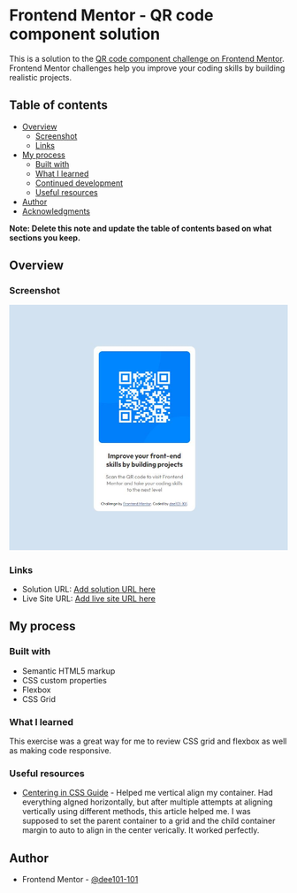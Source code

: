 # Frontend Mentor - QR code component solution

This is a solution to the [QR code component challenge on Frontend Mentor](https://www.frontendmentor.io/challenges/qr-code-component-iux_sIO_H). Frontend Mentor challenges help you improve your coding skills by building realistic projects. 

## Table of contents

- [Overview](#overview)
  - [Screenshot](#screenshot)
  - [Links](#links)
- [My process](#my-process)
  - [Built with](#built-with)
  - [What I learned](#what-i-learned)
  - [Continued development](#continued-development)
  - [Useful resources](#useful-resources)
- [Author](#author)
- [Acknowledgments](#acknowledgments)

**Note: Delete this note and update the table of contents based on what sections you keep.**

## Overview

### Screenshot

![QR Code final version](images/screenshot.JPG)

### Links

- Solution URL: [Add solution URL here](https://your-solution-url.com)
- Live Site URL: [Add live site URL here](https://your-live-site-url.com)

## My process

### Built with

- Semantic HTML5 markup
- CSS custom properties
- Flexbox
- CSS Grid

### What I learned

This exercise was a great way for me to review CSS grid and flexbox as well as making code responsive.


### Useful resources

- [Centering in CSS Guide](https://css-tricks.com/centering-css-complete-guide/) - Helped me vertical align my container. Had everything algned horizontally, but after multiple attempts at aligning vertically using different methods, this article helped me. I was supposed to set the parent container to a grid and the child container margin to auto to align in the center verically. It worked perfectly.


## Author

- Frontend Mentor - [@dee101-101](https://www.frontendmentor.io/profile/dee101-101)
